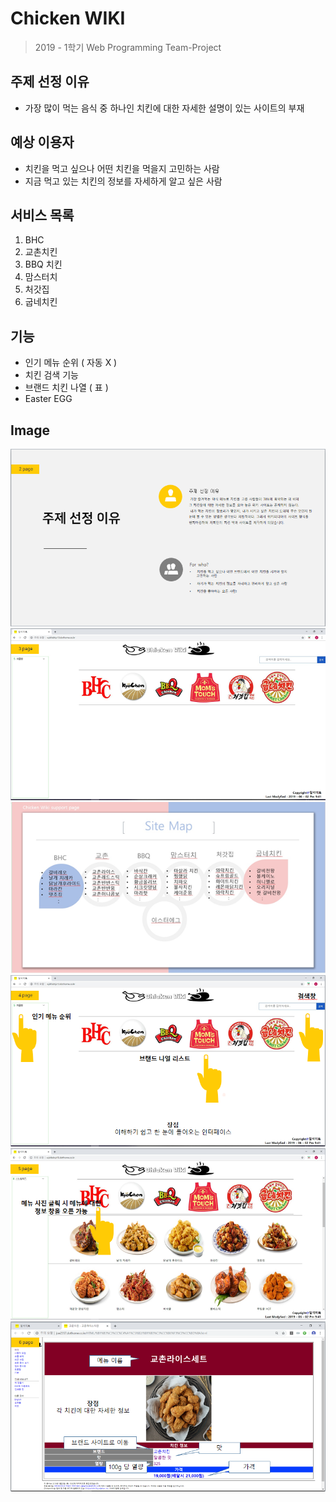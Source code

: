 # Chicken WIKI
> 2019 - 1학기 Web Programming Team-Project

## 주제 선정 이유
  * 가장 많이 먹는 음식 중 하나인 치킨에 대한 자세한 설명이 있는 사이트의 부재

## 예상 이용자
  * 치킨을 먹고 싶으나 어떤 치킨을 먹을지 고민하는 사람
  * 지금 먹고 있는 치킨의 정보를 자세하게 알고 싶은 사람

## 서비스 목록
  1. BHC
  2. 교촌치킨
  3. BBQ 치킨
  4. 맘스터치
  5. 처갓집
  6. 굽네치킨

## 기능
  * 인기 메뉴 순위 ( 자동 X )
  * 치킨 검색 기능
  * 브랜드 치킨 나열 ( 표 )
  * Easter EGG

## Image
  ![PPT 1](CWImg/ppt_1.png)
  ![PPT 2](CWImg/ppt_2.png)
  ![PPT 3](CWImg/ppt_3.png)
  ![PPT 4](CWImg/ppt_4.png)
  ![PPT 5](CWImg/ppt_5.png)
  ![PPT 6](CWImg/ppt_6.png)